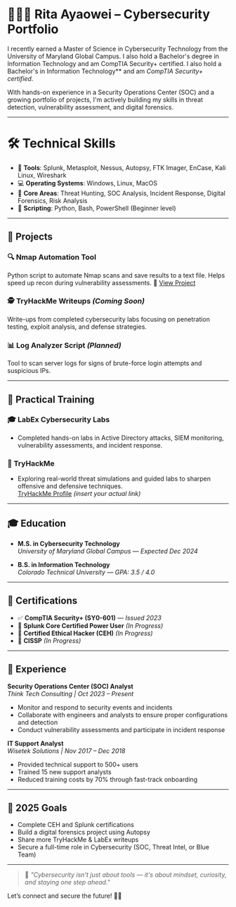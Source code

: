# 👩🏽‍💻 Rita Ayaowei – Cybersecurity Portfolio
I recently earned a Master of Science in Cybersecurity Technology from the University of Maryland Global Campus. I also hold a Bachelor's degree in Information Technology and am CompTIA Security+ certified.
I also hold a Bachelor's in Information Technology** and am *CompTIA Security+ certified*.

With hands-on experience in a Security Operations Center (SOC) and a growing portfolio of projects, I'm actively building my skills in threat detection, vulnerability assessment, and digital forensics.

---
# 🛠️ Technical Skills

- 🧰 **Tools**: Splunk, Metasploit, Nessus, Autopsy, FTK Imager, EnCase, Kali Linux, Wireshark
- 💻 **Operating Systems**: Windows, Linux, MacOS
- 🧪 **Core Areas**: Threat Hunting, SOC Analysis, Incident Response, Digital Forensics, Risk Analysis
- 🐍 **Scripting**: Python, Bash, PowerShell (Beginner level)

---

## 📁 Projects

### 🔍 Nmap Automation Tool
Python script to automate Nmap scans and save results to a text file. Helps speed up recon during vulnerability assessments.
📂 [View Project](https://github.com/ritaayaowei/nmap-automation-tool)

### 🕵️ TryHackMe Writeups *(Coming Soon)*
Write-ups from completed cybersecurity labs focusing on penetration testing, exploit analysis, and defense strategies.

### 📊 Log Analyzer Script *(Planned)*
Tool to scan server logs for signs of brute-force login attempts and suspicious IPs.

---

## 🧪 Practical Training

### 🎓 LabEx Cybersecurity Labs
- Completed hands-on labs in Active Directory attacks, SIEM monitoring, vulnerability assessments, and incident response.

### 🔐 TryHackMe
- Exploring real-world threat simulations and guided labs to sharpen offensive and defensive techniques.  
[TryHackMe Profile](https://tryhackme.com/) *(insert your actual link)*

---

## 🎓 Education

- **M.S. in Cybersecurity Technology**  
  *University of Maryland Global Campus* — *Expected Dec 2024*

- **B.S. in Information Technology**  
  *Colorado Technical University* — *GPA: 3.5 / 4.0*

---

## 📜 Certifications

- ✅ **CompTIA Security+ (SY0-601)** — *Issued 2023*  
- 🔄 **Splunk Core Certified Power User** *(In Progress)*  
- 🔄 **Certified Ethical Hacker (CEH)** *(In Progress)*  
- 🔄 **CISSP** *(In Progress)*

---

## 💼 Experience

**Security Operations Center (SOC) Analyst**  
*Think Tech Consulting | Oct 2023 – Present*  
- Monitor and respond to security events and incidents  
- Collaborate with engineers and analysts to ensure proper configurations and detection  
- Conduct vulnerability assessments and participate in incident response

**IT Support Analyst**  
*Wisetek Solutions | Nov 2017 – Dec 2018*  
- Provided technical support to 500+ users  
- Trained 15 new support analysts  
- Reduced training costs by 70% through fast-track onboarding

---

## 🎯 2025 Goals

- Complete CEH and Splunk certifications  
- Build a digital forensics project using Autopsy  
- Share more TryHackMe & LabEx writeups  
- Secure a full-time role in Cybersecurity (SOC, Threat Intel, or Blue Team)

---

> 💬 *"Cybersecurity isn't just about tools — it's about mindset, curiosity, and staying one step ahead."*

Let’s connect and secure the future! 🔐🚀
